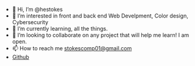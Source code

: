 - 👋 Hi, I’m @hestokes
- 👀 I’m interested in front and back end Web Develpment, Color design, Cybersecurity
- 🌱 I’m currently learning, all the things.
- 💞️ I’m looking to collaborate on any project that will help me learn! I am open. 
- 📫 How to reach me stokescomp01@gmail.com
- [Github](https://hestokes.github.io/stokes-portfolio/)

<!---
hestokes/hestokes is a ✨ special ✨ repository because its `README.md` (this file) appears on your GitHub profile.
You can click the Preview link to take a look at your changes.
--->

